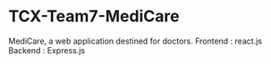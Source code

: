 # TCX-Team7-MediCare
MediCare, a web application destined for doctors.
  Frontend : react.js
  Backend : Express.js
  
